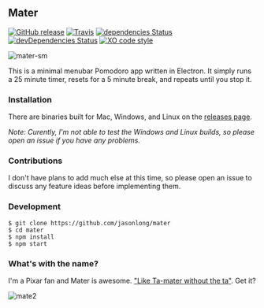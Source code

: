 ## Mater

[![GitHub release](https://img.shields.io/github/release/jasonlong/mater.svg)](https://github.com/jasonlong/mater/releases/latest)
[![Travis](https://img.shields.io/travis/jasonlong/mater.svg)](https://travis-ci.org/jasonlong/mater)
[![dependencies Status](https://david-dm.org/jasonlong/mater/status.svg)](https://david-dm.org/jasonlong/mater)
[![devDependencies Status](https://david-dm.org/jasonlong/mater/dev-status.svg)](https://david-dm.org/jasonlong/mater?type=dev)
[![XO code style](https://img.shields.io/badge/code_style-XO-5ed9c7.svg)](https://github.com/xojs/xo)

![mater-sm](https://user-images.githubusercontent.com/6104/37107543-9627589a-2202-11e8-825b-c68b248610ce.gif)

This is a minimal menubar Pomodoro app written in Electron. It simply runs a 25 minute timer, resets for a 5 minute break, and repeats until you stop it.

### Installation

There are binaries built for Mac, Windows, and Linux on the [releases page](https://github.com/jasonlong/mater/releases). 

_Note: Curently, I'm not able to test the Windows and Linux builds, so please open an issue if you have any problems._

### Contributions

I don't have plans to add much else at this time, so please open an issue to discuss any feature ideas before implementing them.

### Development

```
$ git clone https://github.com/jasonlong/mater
$ cd mater
$ npm install
$ npm start
```

### What's with the name?

I'm a Pixar fan and Mater is awesome. ["Like Ta-mater without the ta"](https://youtu.be/MJm8vNTasMg?t=25s). Get it?

![mate2](https://cloud.githubusercontent.com/assets/6104/20083476/8dcb077e-a52a-11e6-962f-828c437f6011.jpg)
